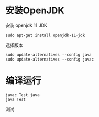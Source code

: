 # 安装OpenJDK
安装 openjdk 11 JDK
```
sudo apt-get install openjdk-11-jdk
```
选择版本
```
sudo update-alternatives --config java
sudo update-alternatives --config javac
```
# 编译运行
```
javac Test.java
java Test
```

测试